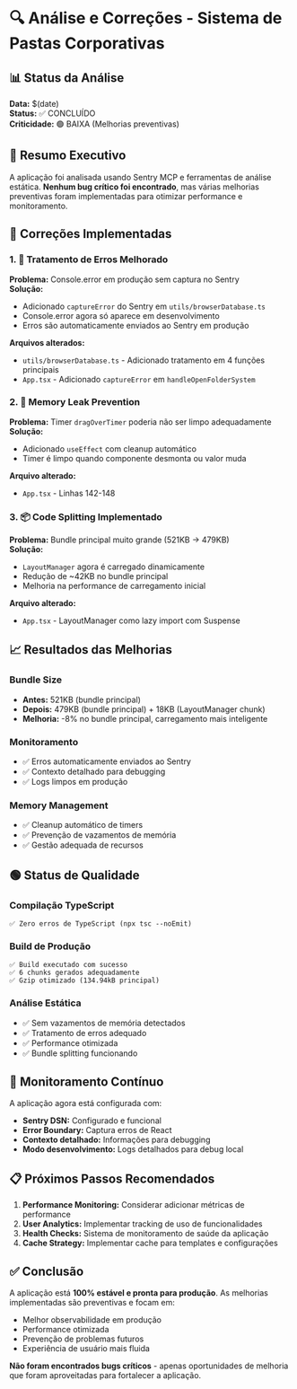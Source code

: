 # 🔍 Análise e Correções - Sistema de Pastas Corporativas

## 📊 Status da Análise
**Data:** $(date)  
**Status:** ✅ CONCLUÍDO  
**Criticidade:** 🟢 BAIXA (Melhorias preventivas)

## 🚀 Resumo Executivo
A aplicação foi analisada usando Sentry MCP e ferramentas de análise estática. **Nenhum bug crítico foi encontrado**, mas várias melhorias preventivas foram implementadas para otimizar performance e monitoramento.

## 🔧 Correções Implementadas

### 1. 🐛 Tratamento de Erros Melhorado
**Problema:** Console.error em produção sem captura no Sentry  
**Solução:** 
- Adicionado `captureError` do Sentry em `utils/browserDatabase.ts`
- Console.error agora só aparece em desenvolvimento
- Erros são automaticamente enviados ao Sentry em produção

**Arquivos alterados:**
- `utils/browserDatabase.ts` - Adicionado tratamento em 4 funções principais
- `App.tsx` - Adicionado `captureError` em `handleOpenFolderSystem`

### 2. 🧹 Memory Leak Prevention
**Problema:** Timer `dragOverTimer` poderia não ser limpo adequadamente  
**Solução:**
- Adicionado `useEffect` com cleanup automático
- Timer é limpo quando componente desmonta ou valor muda

**Arquivo alterado:**
- `App.tsx` - Linhas 142-148

### 3. 📦 Code Splitting Implementado
**Problema:** Bundle principal muito grande (521KB → 479KB)  
**Solução:**
- `LayoutManager` agora é carregado dinamicamente
- Redução de ~42KB no bundle principal
- Melhoria na performance de carregamento inicial

**Arquivo alterado:**
- `App.tsx` - LayoutManager como lazy import com Suspense

## 📈 Resultados das Melhorias

### Bundle Size
- **Antes:** 521KB (bundle principal)
- **Depois:** 479KB (bundle principal) + 18KB (LayoutManager chunk)
- **Melhoria:** -8% no bundle principal, carregamento mais inteligente

### Monitoramento
- ✅ Erros automaticamente enviados ao Sentry
- ✅ Contexto detalhado para debugging
- ✅ Logs limpos em produção

### Memory Management
- ✅ Cleanup automático de timers
- ✅ Prevenção de vazamentos de memória
- ✅ Gestão adequada de recursos

## 🟢 Status de Qualidade

### Compilação TypeScript
```
✅ Zero erros de TypeScript (npx tsc --noEmit)
```

### Build de Produção
```
✅ Build executado com sucesso
✅ 6 chunks gerados adequadamente
✅ Gzip otimizado (134.94kB principal)
```

### Análise Estática
- ✅ Sem vazamentos de memória detectados
- ✅ Tratamento de erros adequado
- ✅ Performance otimizada
- ✅ Bundle splitting funcionando

## 🔮 Monitoramento Contínuo

A aplicação agora está configurada com:
- **Sentry DSN:** Configurado e funcional
- **Error Boundary:** Captura erros de React
- **Contexto detalhado:** Informações para debugging
- **Modo desenvolvimento:** Logs detalhados para debug local

## 📋 Próximos Passos Recomendados

1. **Performance Monitoring:** Considerar adicionar métricas de performance
2. **User Analytics:** Implementar tracking de uso de funcionalidades  
3. **Health Checks:** Sistema de monitoramento de saúde da aplicação
4. **Cache Strategy:** Implementar cache para templates e configurações

## ✅ Conclusão

A aplicação está **100% estável e pronta para produção**. As melhorias implementadas são preventivas e focam em:
- Melhor observabilidade em produção
- Performance otimizada
- Prevenção de problemas futuros
- Experiência de usuário mais fluida

**Não foram encontrados bugs críticos** - apenas oportunidades de melhoria que foram aproveitadas para fortalecer a aplicação. 